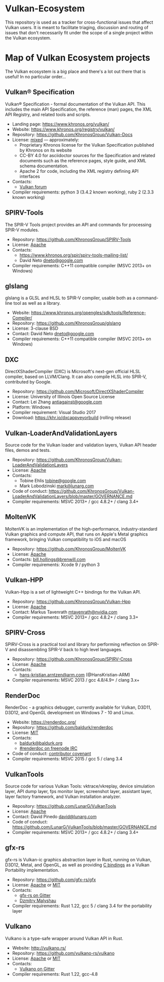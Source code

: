 # Vulkan-Ecosystem
This repository is used as a tracker for cross-functional issues that affect
Vulkan users. It is meant to facilitate triaging, discussion and routing of
issues that don't necessarily fit under the scope of a single project within
the Vulkan ecosystem.

# Map of Vulkan Ecosystem projects
The Vulkan ecosystem is a big place and there's a lot out there that is useful! In no particular order...

## Vulkan® Specification
Vulkan® Specification - formal documentation of the Vulkan API. This includes the main API Specification, the reference (man) pages, the XML API Registry, and related tools and scripts.

* Landing page: https://www.khronos.org/vulkan/
* Website: https://www.khronos.org/registry/vulkan/
* Repository: https://github.com/KhronosGroup/Vulkan-Docs
* License: [mixed](https://github.com/KhronosGroup/Vulkan-Docs/blob/1.0/COPYING.md) &mdash; approximately:
    * Proprietary Khronos license for the Vulkan Specification published by Khronos on its website
    * CC-BY 4.0 for asciidoctor sources for the Specification and related documents such as the reference pages, style guide, and XML schema documentation.
    * Apache 2 for code, including the XML registry defining API interfaces
* Contacts:
    * [Vulkan forum](https://forums.khronos.org/forumdisplay.php/114-Vulkan)
* Compiler requirements: python 3 (3.4.2 known working), ruby 2 (2.3.3 known working)

## SPIRV-Tools
The SPIR-V Tools project provides an API and commands for processing SPIR-V modules.

* Repository: https://github.com/KhronosGroup/SPIRV-Tools
* License: [Apache](https://github.com/KhronosGroup/SPIRV-Tools/blob/master/LICENSE)
* Contacts:
    * https://www.khronos.org/spir/spirv-tools-mailing-list/
    * David Neto <dneto@google.com>
* Compiler requirements: C++11 compatible compiler (MSVC 2013+ on Windows)

## glslang
glslang is a GLSL and HLSL to SPIR-V compiler, usable both as a command-line tool as well as a library.

* Website: https://www.khronos.org/opengles/sdk/tools/Reference-Compiler/
* Repository: https://github.com/KhronosGroup/glslang
* License: 3-clause BSD
* Contact: David Neto <dneto@google.com>
* Compiler requirements: C++11 compatible compiler (MSVC 2013+ on Windows)

## DXC
DirectXShaderCompiler (DXC) is Microsoft's next-gen official HLSL compiler, based on LLVM/Clang.
It can also compile HLSL into SPIR-V, contributed by Google.

* Repository: https://github.com/Microsoft/DirectXShaderCompiler
* License: University of Illinois Open Source License
* Contact: Lei Zhang <antiagainst@google.com>
* Platform: Windows
* Compiler requirement: Visual Studio 2017
* Download: https://khr.io/dxcappveyorbuild (rolling release)

## Vulkan-LoaderAndValidationLayers
Source code for the Vulkan loader and validation layers, Vulkan API header files, demos and tests.

* Repository: https://github.com/KhronosGroup/Vulkan-LoaderAndValidationLayers
* License: [Apache](https://github.com/KhronosGroup/Vulkan-LoaderAndValidationLayers/blob/master/LICENSE.txt)
* Contacts:
    * Tobine Ehlis <tobine@google.com>
    * Mark Lobodzinski <mark@lunarg.com>
* Code of conduct: https://github.com/KhronosGroup/Vulkan-LoaderAndValidationLayers/blob/master/GOVERNANCE.md
* Compiler requirements: MSVC 2013+ / gcc 4.8.2+ / clang 3.4+

## MoltenVK
MoltenVK is an implementation of the high-performance, industry-standard Vulkan graphics and compute API, that runs on Apple's Metal graphics framework, bringing Vulkan compatibility to iOS and macOS

* Repository: https://github.com/KhronosGroup/MoltenVK
* License: [Apache](https://github.com/KhronosGroup/MoltenVK/blob/master/LICENSE)
* Contacts: bill.hollings@brenwill.com
* Compiler requirements: Xcode 9 / python 3

## Vulkan-HPP
Vulkan-Hpp is a set of lightweight C++ bindings for the Vulkan API.

* Repository: https://github.com/KhronosGroup/Vulkan-Hpp
* License: [Apache](https://github.com/KhronosGroup/Vulkan-Hpp/blob/master/LICENSE.txt)
* Contact: Markus Tavenrath <mtavenrath@nvidia.com>
* Compiler requirements: MSVC 2013+ / gcc 4.8.2+ / clang 3.3+

## SPIRV-Cross
SPIRV-Cross is a practical tool and library for performing reflection on SPIR-V and
disassembling SPIR-V back to high level languages.

* Repository: https://github.com/KhronosGroup/SPIRV-Cross
* License: [Apache](https://github.com/KhronosGroup/SPIRV-Cross/blob/master/LICENSE)
* Contacts:
	* hans-kristian.arntzen@arm.com (@HansKristian-ARM)
* Compiler requirements: MSVC 2013 / gcc 4.8/4.9+ / clang 3.x+

## RenderDoc
RenderDoc - a graphics debugger, currently available for Vulkan, D3D11, D3D12, and OpenGL development on Windows 7 - 10 and Linux.

* Website: https://renderdoc.org/
* Repository: https://github.com/baldurk/renderdoc
* License: [MIT](https://github.com/baldurk/renderdoc/blob/v0.x/LICENSE.md)
* Contacts:
    * baldurk@baldurk.org
    * [#renderdoc on freenode IRC](https://kiwiirc.com/client/irc.freenode.net/#renderdoc)
* Code of conduct: [contributor covenant](https://github.com/baldurk/renderdoc/blob/v0.x/CODE_OF_CONDUCT.md)
* Compiler requirements: MSVC 2015 / gcc 5 / clang 3.4

## VulkanTools
Source code for various Vulkan Tools: vktrace/vkreplay, device simulation layer, API dump layer, fps monitor layer, screenshot layer, assistant layer, layer factory framework, and Vulkan installation analyzer.

* Repository: https://github.com/LunarG/VulkanTools
* License: [Apache](https://github.com/LunarG/VulkanTools/blob/master/LICENSE.txt)
* Contact: David Pinedo <david@lunarg.com>
* Code of conduct: https://github.com/LunarG/VulkanTools/blob/master/GOVERNANCE.md
* Compiler requirements: MSVC 2013+ / gcc 4.8.2+ / clang 3.4+

## gfx-rs
gfx-rs is Vulkan-ic graphics abstraction layer in Rust, running on Vulkan, D3D12, Metal, and OpenGL, as well as providing [C bindings](https://github.com/gfx-rs/portability) as a Vulkan Portability implementation.

* Repository: https://github.com/gfx-rs/gfx
* License: [Apache](https://github.com/gfx-rs/gfx/blob/master/LICENSE-APACHE) or [MIT](https://github.com/gfx-rs/gfx/blob/master/LICENSE-MIT)
* Contacts:
  * [gfx-rs on Gitter](https://gitter.im/gfx-rs/gfx)
  * [Dzmitry Malyshau](mailto:kvarkus@gmail.com)
* Compiler requirements: Rust 1.22, gcc 5 / clang 3.4 for the portability layer

## Vulkano
Vulkano is a type-safe wrapper around Vulkan API in Rust.

* Website: http://vulkano.rs/
* Repository: https://github.com/vulkano-rs/vulkano
* License: [Apache](https://github.com/vulkano-rs/vulkano/blob/master/LICENSE-APACHE) or [MIT](https://github.com/vulkano-rs/vulkano/blob/master/LICENSE-MIT)
* Contacts:
  * [Vulkano on Gitter](https://gitter.im/vulkano-rs/Lobby)
* Compiler requirements: Rust 1.22, gcc-4.8
